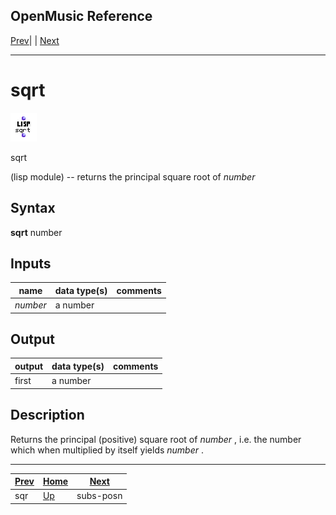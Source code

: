 OpenMusic Reference  
---  
[Prev](sqr)| | [Next](subs-posn)  
  
* * *

# sqrt

![](figures/functions/lisp/sqrt.png)

  
  
sqrt  
  
(lisp module) \-- returns the principal square root of  _number_   

## Syntax

   **sqrt**    number   

## Inputs

name| data type(s)| comments  
---|---|---  
_number_ |  a number|  
  
## Output

output| data type(s)| comments  
---|---|---  
first| a number|  
  
## Description

Returns the principal (positive) square root of  _number_  , i.e. the number
which when multiplied by itself yields  _number_ .

* * *

[Prev](sqr)| [Home](index)| [Next](subs-posn)  
---|---|---  
sqr| [Up](funcref.main)| subs-posn

